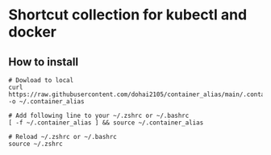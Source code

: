 # Shortcut collection for kubectl and docker

## How to install

```
# Dowload to local
curl https://raw.githubusercontent.com/dohai2105/container_alias/main/.container_alias -o ~/.container_alias

# Add following line to your ~/.zshrc or ~/.bashrc
[ -f ~/.container_alias ] && source ~/.container_alias

# Reload ~/.zshrc or ~/.bashrc
source ~/.zshrc
```


